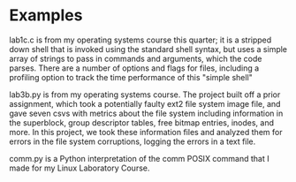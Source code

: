 # Examples

lab1c.c is from my operating systems course this quarter; it is a stripped down shell that is invoked using the standard shell syntax, but uses a simple array of strings to pass in commands and arguments, which the code parses. There are a number of options and flags for files, including a profiling option to track the time performance of this "simple shell" 

lab3b.py is from my operating systems course. The project built off a prior assignment, which took a potentially faulty ext2 file system image file, and gave seven csvs with metrics about the file system including information in the superblock, group descriptor tables, free bitmap entries, inodes, and more. In this project, we took these information files and analyzed them for errors in the file system corruptions, logging the errors in a text file. 

comm.py is a Python interpretation of the comm POSIX command that I made for my Linux Laboratory Course. 
